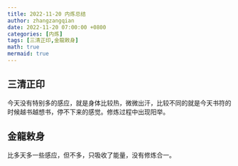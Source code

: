 ```yaml
---
title: 2022-11-20 内炼总结
author: zhangzangqian
date: 2022-11-20 07:00:00 +0800
categories: [内炼]
tags: [三清正印,金龍敕身]
math: true
mermaid: true
---
```


## 三清正印

今天没有特别多的感应，就是身体比较热，微微出汗，比较不同的就是今天书符的时候越书越想书，停不下来的感觉。修炼过程中出现阳举。

## 金龍敕身

比多天多一些感应，但不多，只吸收了能量，没有修炼合一。